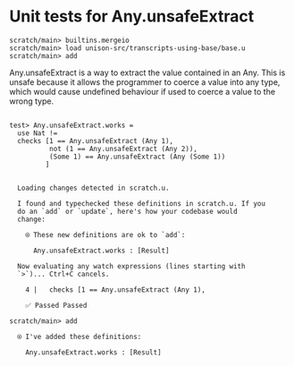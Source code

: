 # Unit tests for Any.unsafeExtract

``` ucm :hide
scratch/main> builtins.mergeio
scratch/main> load unison-src/transcripts-using-base/base.u
scratch/main> add
```

Any.unsafeExtract is a way to extract the value contained in an Any. This is unsafe because it allows the programmer to coerce a value into any type, which would cause undefined behaviour if used to coerce a value to the wrong type.

``` unison

test> Any.unsafeExtract.works =
  use Nat !=
  checks [1 == Any.unsafeExtract (Any 1),
          not (1 == Any.unsafeExtract (Any 2)),
          (Some 1) == Any.unsafeExtract (Any (Some 1))
         ]
```

``` ucm :added-by-ucm

  Loading changes detected in scratch.u.

  I found and typechecked these definitions in scratch.u. If you
  do an `add` or `update`, here's how your codebase would
  change:

    ⍟ These new definitions are ok to `add`:
    
      Any.unsafeExtract.works : [Result]

  Now evaluating any watch expressions (lines starting with
  `>`)... Ctrl+C cancels.

    4 |   checks [1 == Any.unsafeExtract (Any 1),
    
    ✅ Passed Passed
```

``` ucm
scratch/main> add

  ⍟ I've added these definitions:

    Any.unsafeExtract.works : [Result]
```
